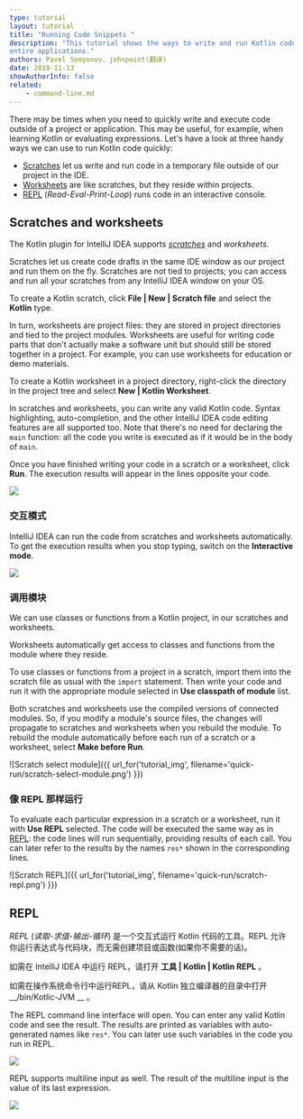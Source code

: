 ```yaml
---
type: tutorial
layout: tutorial
title: "Running Code Snippets "
description: "This tutorial shows the ways to write and run Kotlin code snippets in a lightweight manner without creating
entire applications."
authors: Pavel Semyonov，johnpoint(翻译)
date: 2019-11-13
showAuthorInfo: false
related:
    - command-line.md
---
```


There may be times when you need to quickly write and execute code outside of a project or application. 
This may be useful, for example, when learning Kotlin or evaluating expressions.
Let's have a look at three handy ways we can use to run Kotlin code quickly:
* [Scratches](#scratches-and-worksheets) let us write and run code in a temporary file outside of our project in the IDE.
* [Worksheets](#scratches-and-worksheets) are like scratches, but they reside within projects.
* [REPL](#repl) (_Read-Eval-Print-Loop_) runs code in an interactive console.     

## Scratches and worksheets

The Kotlin plugin for IntelliJ IDEA supports [_scratches_](https://www.jetbrains.com/help/idea/scratches.html) and _worksheets._
 
Scratches let us create code drafts in the same IDE window as our project and run them on the fly. 
Scratches are not tied to projects; you can access and run all your scratches from any IntelliJ IDEA window on your OS. 

To create a Kotlin scratch, click __File \| New \| Scratch file__ and select the __Kotlin__ type.

In turn, worksheets are project files: they are stored in project directories and tied to the project modules.
Worksheets are useful for writing code parts that don't actually make a software unit but should still be stored together 
in a project. For example, you can use worksheets for education or demo materials.

To create a Kotlin worksheet in a project directory, right-click the directory in the project tree and select
__New \| Kotlin Worksheet__.

In scratches and worksheets, you can write any valid Kotlin code. Syntax highlighting, auto-completion, and the other IntelliJ IDEA code 
editing features are all supported too. Note that there's no need for declaring the `main` function: all the 
code you write is executed as if it would be in the body of `main`.

Once you have finished writing your code in a scratch or a worksheet, click __Run__. 
The execution results will appear in the lines opposite your code.

<div style="display: flex; align-items: center; margin-bottom: 10px;">
    <img
    src="{{ url_for('asset', path='images/tutorials/quick-run/scratch-run.png') }}"
    data-gif-src="{{ url_for('asset', path='images/tutorials/quick-run/scratch-run.gif') }}"
    class="gif-image">
</div>

### 交互模式

IntelliJ IDEA can run the code from scratches and worksheets automatically. To get the execution results when you stop 
typing, switch on the __Interactive mode__.

<div style="display: flex; align-items: center; margin-bottom: 10px;">
    <img
    src="{{ url_for('asset', path='images/tutorials/quick-run/scratch-interactive.png') }}"
    data-gif-src="{{ url_for('asset', path='images/tutorials/quick-run/scratch-interactive.gif') }}"
    class="gif-image">
</div>

### 调用模块

We can use classes or functions from a Kotlin project, in our scratches and worksheets.

Worksheets automatically get access to classes and functions from the module where they reside.

To use classes or functions from a project in a scratch, import them into the scratch file as usual with the 
`import` statement. Then write your code and run it with the appropriate module selected in __Use classpath of module__ list.
 
Both scratches and worksheets use the compiled versions of connected modules. So, if you modify a module's source files,
the changes will propagate to scratches and worksheets when you rebuild the module.
To rebuild the module automatically before each run of a scratch or a worksheet, select __Make before Run__.

![Scratch select module]({{ url_for('tutorial_img', filename='quick-run/scratch-select-module.png') }})

### 像 REPL 那样运行

To evaluate each particular expression in a scratch or a worksheet, run it with __Use REPL__ selected. The code will be 
executed the same way as in [REPL](#repl): the code lines will run sequentially, providing results of each call. 
You can later refer to the results by the names `res*` shown in the corresponding lines.

![Scratch REPL]({{ url_for('tutorial_img', filename='quick-run/scratch-repl.png') }})

## REPL

_REPL_ (_读取-求值-输出-循环_) 是一个交互式运行 Kotlin 代码的工具。REPL 允许你运行表达式与<!--
-->代码块，而无需创建项目或函数(如果你不需要的话)。

如需在 IntelliJ IDEA 中运行 REPL，请打开 __工具 \| Kotlin \| Kotlin REPL__ 。

如需在操作系统命令行中运行REPL，请从 Kotlin 独立编译器的目录中打开 __/bin/Kotlic-JVM __ 。

The REPL command line interface will open. You can enter any valid Kotlin code and see the result. The results are printed as 
variables with auto-generated names like `res*`. You can later use such variables in the code you run in REPL.

<div style="display: flex; align-items: center; margin-bottom: 10px;">
    <img
    src="{{ url_for('asset', path='images/tutorials/quick-run/repl-run.png') }}"
    data-gif-src="{{ url_for('asset', path='images/tutorials/quick-run/repl-run.gif') }}"
    class="gif-image">
</div>

REPL supports multiline input as well. The result of the multiline input is the value of its last expression. 

<div style="display: flex; align-items: center; margin-bottom: 10px;">
    <img
    src="{{ url_for('asset', path='images/tutorials/quick-run/repl-multi-line.png') }}"
    data-gif-src="{{ url_for('asset', path='images/tutorials/quick-run/repl-multi-line.gif') }}"
    class="gif-image">
</div>
